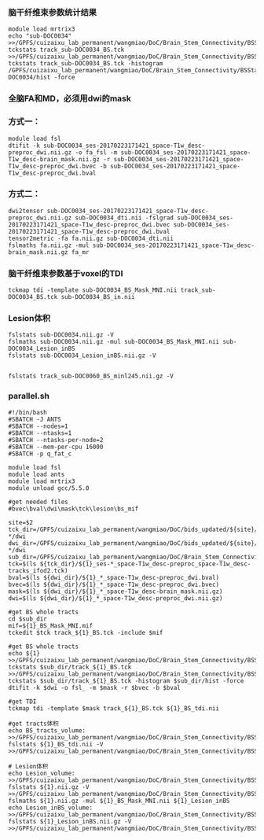 ### 脑干纤维束参数统计结果
    module load mrtrix3
    echo "sub-DOC0034" >>/GPFS/cuizaixu_lab_permanent/wangmiao/DoC/Brain_Stem_Connectivity/BSStats/tckedit.txt
    tckstats track_sub-DOC0034_BS.tck >>/GPFS/cuizaixu_lab_permanent/wangmiao/DoC/Brain_Stem_Connectivity/BSStats/tckedit.txt
    tckstats track_sub-DOC0034_BS.tck -histogram /GPFS/cuizaixu_lab_permanent/wangmiao/DoC/Brain_Stem_Connectivity/BSStats/sub-DOC0034/hist -force

### 全脑FA和MD，必须用dwi的mask
### 方式一：
    module load fsl
    dtifit -k sub-DOC0034_ses-20170223171421_space-T1w_desc-preproc_dwi.nii.gz -o fa_fsl -m sub-DOC0034_ses-20170223171421_space-T1w_desc-brain_mask.nii.gz -r sub-DOC0034_ses-20170223171421_space-T1w_desc-preproc_dwi.bvec -b sub-DOC0034_ses-20170223171421_space-T1w_desc-preproc_dwi.bval
### 方式二：
    dwi2tensor sub-DOC0034_ses-20170223171421_space-T1w_desc-preproc_dwi.nii.gz sub-DOC0034_dti.nii -fslgrad sub-DOC0034_ses-20170223171421_space-T1w_desc-preproc_dwi.bvec sub-DOC0034_ses-20170223171421_space-T1w_desc-preproc_dwi.bval
    tensor2metric -fa fa.nii.gz sub-DOC0034_dti.nii
    fslmaths fa.nii.gz -mul sub-DOC0034_ses-20170223171421_space-T1w_desc-brain_mask.nii.gz fa_mr

### 脑干纤维束参数基于voxel的TDI
    tckmap tdi -template sub-DOC0034_BS_Mask_MNI.nii track_sub-DOC0034_BS.tck sub-DOC0034_BS_in.nii

### Lesion体积
    fslstats sub-DOC0034.nii.gz -V
    fslmaths sub-DOC0034.nii.gz -mul sub-DOC0034_BS_Mask_MNI.nii sub-DOC0034_Lesion_inBS
    fslstats sub-DOC0034_Lesion_inBS.nii.gz -V
    
    
    fslstats track_sub-DOC0060_BS_minl245.nii.gz -V

### parallel.sh
    #!/bin/bash
    #SBATCH -J ANTS
    #SBATCH --nodes=1
    #SBATCH --ntasks=1
    #SBATCH --ntasks-per-node=2
    #SBATCH --mem-per-cpu 16000
    #SBATCH -p q_fat_c
    
    module load fsl
    module load ants
    module load mrtrix3
    module unload gcc/5.5.0
    
    #get needed files
    #bvec\bval\dwi\mask\tck\lesion\bs_mif
        
    site=$2
    tck_dir=/GPFS/cuizaixu_lab_permanent/wangmiao/DoC/bids_updated/${site}/derivatives/qsiprep/${1}/qsiprep/${1}/ses-*/dwi
    dwi_dir=/GPFS/cuizaixu_lab_permanent/wangmiao/DoC/bids_updated/${site}/derivatives/qsiprep/${1}/qsirecon/${1}/ses-*/dwi
    sub_dir=/GPFS/cuizaixu_lab_permanent/wangmiao/DoC/Brain_Stem_Connectivity/BSStats/${1}
    tck=$(ls ${tck_dir}/${1}_ses-*_space-T1w_desc-preproc_space-T1w_desc-tracks_ifod2.tck)
    bval=$(ls ${dwi_dir}/${1}_*_space-T1w_desc-preproc_dwi.bval)
    bvec=$(ls ${dwi_dir}/${1}_*_space-T1w_desc-preproc_dwi.bvec)
    mask=$(ls ${dwi_dir}/${1}_*_space-T1w_desc-brain_mask.nii.gz)
    dwi=$(ls ${dwi_dir}/${1}_*_space-T1w_desc-preproc_dwi.nii.gz)
        
    #get BS whole tracts
    cd $sub_dir
    mif=${1}_BS_Mask_MNI.mif
    tckedit $tck track_${1}_BS.tck -include $mif
  
    #get BS whole tracts
    echo ${1} >>/GPFS/cuizaixu_lab_permanent/wangmiao/DoC/Brain_Stem_Connectivity/BSStats/metrics.txt
    tckstats $sub_dir/track_${1}_BS.tck >>/GPFS/cuizaixu_lab_permanent/wangmiao/DoC/Brain_Stem_Connectivity/BSStats/metrics.txt
    tckstats $sub_dir/track_${1}_BS.tck -histogram $sub_dir/hist -force
    dtifit -k $dwi -o fsl_ -m $mask -r $bvec -b $bval
    
    #get TDI
    tckmap tdi -template $mask track_${1}_BS.tck ${1}_BS_tdi.nii
    
    #get tracts体积
    echo BS_tracts_volume: >>/GPFS/cuizaixu_lab_permanent/wangmiao/DoC/Brain_Stem_Connectivity/BSStats/metrics.txt
    fslstats ${1}_BS_tdi.nii -V >>/GPFS/cuizaixu_lab_permanent/wangmiao/DoC/Brain_Stem_Connectivity/BSStats/metrics.txt
    
    # Lesion体积
    echo Lesion_volume: >>/GPFS/cuizaixu_lab_permanent/wangmiao/DoC/Brain_Stem_Connectivity/BSStats/metrics.txt
    fslstats ${1}.nii.gz -V >>/GPFS/cuizaixu_lab_permanent/wangmiao/DoC/Brain_Stem_Connectivity/BSStats/metrics.txt
    fslmaths ${1}.nii.gz -mul ${1}_BS_Mask_MNI.nii ${1}_Lesion_inBS
    echo Lesion_inBS_volume: >>/GPFS/cuizaixu_lab_permanent/wangmiao/DoC/Brain_Stem_Connectivity/BSStats/metrics.txt
    fslstats ${1}_Lesion_inBS.nii.gz -V >>/GPFS/cuizaixu_lab_permanent/wangmiao/DoC/Brain_Stem_Connectivity/BSStats/metrics.txt
    
    
    
